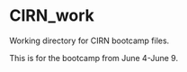 # CIRN_work
Working directory for CIRN bootcamp files. 

This is for the bootcamp from June 4-June 9. 


